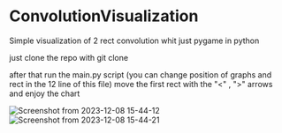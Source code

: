 # ConvolutionVisualization
Simple visualization of 2 rect convolution whit just pygame in python

just clone the repo with git clone

after that run the main.py script (you can change position of graphs and rect in the 12 line of this file)
move the first rect with the "<" , ">" arrows and enjoy the chart

![Screenshot from 2023-12-08 15-44-12](https://github.com/FREEDuu/ConvolutionVisualization/assets/74873080/cb764d8b-11ec-4146-85f3-598e6383c190)
![Screenshot from 2023-12-08 15-44-21](https://github.com/FREEDuu/ConvolutionVisualization/assets/74873080/8b36216e-4f32-49e0-a393-88273cf8bab1)
